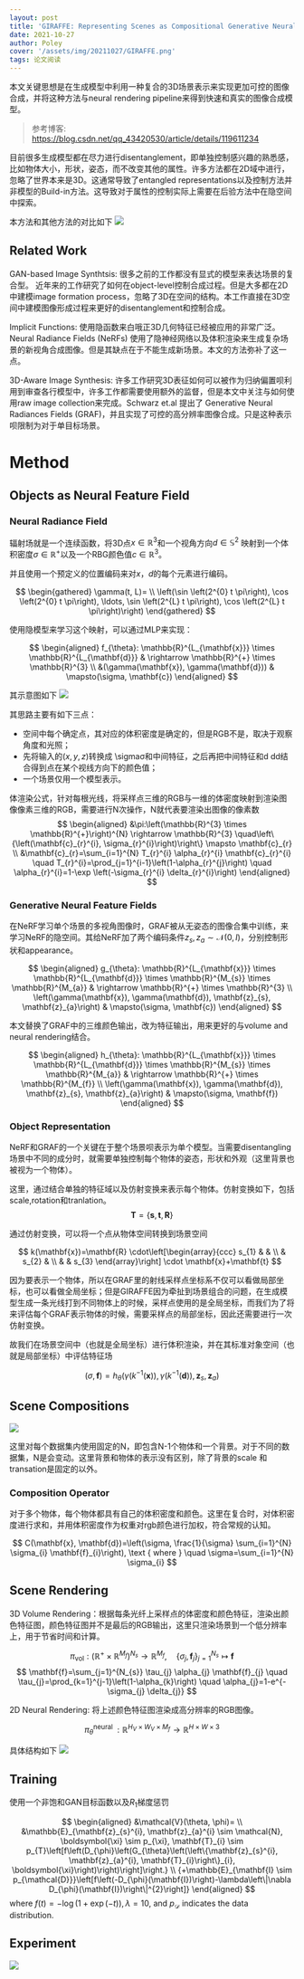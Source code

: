 ```yaml
---
layout: post
title: 'GIRAFFE: Representing Scenes as Compositional Generative Neural Feature Fields'
date: 2021-10-27
author: Poley
cover: '/assets/img/20211027/GIRAFFE.png'
tags: 论文阅读
---
```


本文关键思想是在生成模型中利用一种复合的3D场景表示来实现更加可控的图像合成，并将这种方法与neural rendering pipeline来得到快速和真实的图像合成模型。

> 参考博客: https://blog.csdn.net/qq_43420530/article/details/119611234

目前很多生成模型都在尽力进行disentanglement，即单独控制感兴趣的熟悉感，比如物体大小，形状，姿态，而不改变其他的属性。许多方法都在2D域中进行，忽略了世界本来是3D。这通常导致了entangled representations以及控制方法并非模型的Build-in方法。这导致对于属性的控制实际上需要在后验方法中在隐空间中探索。

本方法和其他方法的对比如下
![](/assets/img/20211027/GIRAFFEF1.png)

## Related Work

GAN-based Image Synthtsis: 很多之前的工作都没有显式的模型来表达场景的复合型。 近年来的工作研究了如何在object-level控制合成过程。但是大多都在2D中建模image formation process，忽略了3D在空间的结构。本工作直接在3D空间中建模图像形成过程来更好的disentanglement和控制合成。

Implicit Functions: 使用隐函数来白哦正3D几何特征已经被应用的非常广泛。Neural Radiance Fields (NeRFs) 使用了隐神经网络以及体积渲染来生成复杂场景的新视角合成图像。但是其缺点在于不能生成新场景。本文的方法弥补了这一点。

3D-Aware Image Synthesis: 许多工作研究3D表征如何可以被作为归纳偏置呗利用到审查各行模型中，许多工作都需要使用额外的监督，但是本文中关注与如何使用raw image collection来完成。Schwarz et.al 提出了 Generative Neural Radiances Fields (GRAF)，并且实现了可控的高分辨率图像合成。只是这种表示呗限制为对于单目标场景。

# Method
## Objects as Neural Feature Field
### Neural Radiance Field

辐射场就是一个连续函数，将3D点$x \in \mathbb{R}^3$和一个视角方向$d \in \mathbb{S}^2$ 映射到一个体积密度$\sigma \in \mathbb{R}^+$以及一个RBG颜色值$c \in \mathbb{R}^3$。

并且使用一个预定义的位置编码来对$x，d$的每个元素进行编码。

$$
\begin{gathered}
\gamma(t, L)= \\
\left(\sin \left(2^{0} t \pi\right), \cos \left(2^{0} t \pi\right), \ldots, \sin \left(2^{L} t \pi\right), \cos \left(2^{L} t \pi\right)\right)
\end{gathered}
$$

使用隐模型来学习这个映射，可以通过MLP来实现：

$$
\begin{aligned}
f_{\theta}: \mathbb{R}^{L_{\mathbf{x}}} \times \mathbb{R}^{L_{\mathbf{d}}} & \rightarrow \mathbb{R}^{+} \times \mathbb{R}^{3} \\
&(\gamma(\mathbf{x}), \gamma(\mathbf{d})) & \mapsto(\sigma, \mathbf{c})
\end{aligned}
$$

其示意图如下
![](/assets/img/20211027/GIRAFFEAF1.png)

其思路主要有如下三点：
+ 空间中每个确定点，其对应的体积密度是确定的，但是RGB不是，取决于观察角度和光照；
+ 先将输入的$(x,y,z)$转换成 \sigmaσ和中间特征，之后再把中间特征和d dd结合得到点在某个视线方向下的颜色值；
+ 一个场景仅用一个模型表示。
  
体渲染公式，针对每根光线，将采样点三维的RGB与一维的体密度映射到渲染图像像素三维的RGB，需要进行N次操作，N就代表要渲染出图像的像素数
$$
\begin{aligned}
&\pi:\left(\mathbb{R}^{3} \times \mathbb{R}^{+}\right)^{N} \rightarrow \mathbb{R}^{3} \quad\left\{\left(\mathbf{c}_{r}^{i}, \sigma_{r}^{i}\right)\right\} \mapsto \mathbf{c}_{r} \\
&\mathbf{c}_{r}=\sum_{i=1}^{N} T_{r}^{i} \alpha_{r}^{i} \mathbf{c}_{r}^{i} \quad T_{r}^{i}=\prod_{j=1}^{i-1}\left(1-\alpha_{r}^{j}\right) \quad \alpha_{r}^{i}=1-\exp \left(-\sigma_{r}^{i} \delta_{r}^{i}\right)
\end{aligned}
$$
### Generative Neural Feature Fields

在NeRF学习单个场景的多视角图像时，GRAF被从无姿态的图像合集中训练，来学习NeRF的隐空间。其给NeRF加了两个编码条件$z_s,z_a\sim \mathcal{N}(0,I)$，分别控制形状和appearance。

$$
\begin{aligned}
g_{\theta}: \mathbb{R}^{L_{\mathbf{x}}} \times \mathbb{R}^{L_{\mathbf{d}}} \times \mathbb{R}^{M_{s}} \times \mathbb{R}^{M_{a}} & \rightarrow \mathbb{R}^{+} \times \mathbb{R}^{3} \\
\left(\gamma(\mathbf{x}), \gamma(\mathbf{d}), \mathbf{z}_{s}, \mathbf{z}_{a}\right) & \mapsto(\sigma, \mathbf{c})
\end{aligned}
$$

本文替换了GRAF中的三维颜色输出，改为特征输出，用来更好的与volume and neural rendering结合。

$$
\begin{aligned}
h_{\theta}: \mathbb{R}^{L_{\mathbf{x}}} \times \mathbb{R}^{L_{\mathbf{d}}} \times \mathbb{R}^{M_{s}} \times \mathbb{R}^{M_{a}} & \rightarrow \mathbb{R}^{+} \times \mathbb{R}^{M_{f}} \\
\left(\gamma(\mathbf{x}), \gamma(\mathbf{d}), \mathbf{z}_{s}, \mathbf{z}_{a}\right) & \mapsto(\sigma, \mathbf{f})
\end{aligned}
$$

### Object Representation
NeRF和GRAF的一个关键在于整个场景呗表示为单个模型。当需要disentangling场景中不同的成分时，就需要单独控制每个物体的姿态，形状和外观（这里背景也被视为一个物体）。

这里，通过结合单独的特征域以及仿射变换来表示每个物体。仿射变换如下，包括scale,rotation和tranlation。
$$
\mathbf{T}=\{\mathbf{s}, \mathbf{t}, \mathbf{R}\}
$$

通过仿射变换，可以将一个点从物体空间转换到场景空间

$$
k(\mathbf{x})=\mathbf{R} \cdot\left[\begin{array}{ccc}
s_{1} & & \\
& s_{2} & \\
& & s_{3}
\end{array}\right] \cdot \mathbf{x}+\mathbf{t}
$$

因为要表示一个物体，所以在GRAF里的射线采样点坐标系不仅可以看做局部坐标，也可以看做全局坐标；但是GIRAFFE因为牵扯到场景组合的问题，在生成模型生成一条光线打到不同物体上的时候，采样点使用的是全局坐标，而我们为了将来评估每个GRAF表示物体的时候，需要采样点的局部坐标，因此还需要进行一次仿射变换。

故我们在场景空间中（也就是全局坐标）进行体积渲染，并在其标准对象空间（也就是局部坐标）中评估特征场

$$
(\sigma, \mathbf{f})=h_{\theta}\left(\gamma\left(k^{-1}(\mathbf{x})\right), \gamma\left(k^{-1}(\mathbf{d})\right), \mathbf{z}_{s}, \mathbf{z}_{a}\right)
$$

## Scene Compositions

![](/assets/img/20211027/GIRAFFEF3.png)

这里对每个数据集内使用固定的N，即包含N-1个物体和一个背景。对于不同的数据集，N是会变动。这里背景和物体的表示没有区别，除了背景的scale 和 transation是固定的以外。

### Composition Operator

对于多个物体，每个物体都具有自己的体积密度和颜色。这里在复合时，对体积密度进行求和，并用体积密度作为权重对rgb颜色进行加权，符合常规的认知。

$$
C(\mathbf{x}, \mathbf{d})=\left(\sigma, \frac{1}{\sigma} \sum_{i=1}^{N} \sigma_{i} \mathbf{f}_{i}\right), \text { where } \quad \sigma=\sum_{i=1}^{N} \sigma_{i}
$$

## Scene Rendering

3D Volume Rendering：根据每条光纤上采样点的体密度和颜色特征，渲染出颜色特征图，颜色特征图并不是最后的RGB输出，这里只渲染场景到一个低分辨率上，用于节省时间和计算。

$$
\pi_{\mathrm{vol}}:\left(\mathbb{R}^{+} \times \mathbb{R}^{M_{f}}\right)^{N_{s}} \rightarrow \mathbb{R}^{M_{f}}, \quad\left\{\sigma_{j}, \mathbf{f}_{j}\right\}_{j=1}^{N_{s}} \mapsto \mathbf{f}
$$
$$
\mathbf{f}=\sum_{j=1}^{N_{s}} \tau_{j} \alpha_{j} \mathbf{f}_{j} \quad \tau_{j}=\prod_{k=1}^{j-1}\left(1-\alpha_{k}\right) \quad \alpha_{j}=1-e^{-\sigma_{j} \delta_{j}}
$$

2D Neural Rendering: 将上述颜色特征图渲染成高分辨率的RGB图像。

$$
\pi_{\theta}^{\text {neural }}: \mathbb{R}^{H_{V} \times W_{V} \times M_{f}} \rightarrow \mathbb{R}^{H \times W \times 3}
$$

具体结构如下
![](/assets/img/20211027/GIRAFFEF4.png)

## Training

使用一个非饱和GAN目标函数以及$R_1$梯度惩罚

$$
\begin{aligned}
&\mathcal{V}(\theta, \phi)= \\
&\mathbb{E}_{\mathbf{z}_{s}^{i}, \mathbf{z}_{a}^{i} \sim \mathcal{N}, \boldsymbol{\xi} \sim p_{\xi}, \mathbf{T}_{i} \sim p_{T}\left[f\left(D_{\phi}\left(G_{\theta}\left(\left\{\mathbf{z}_{s}^{i}, \mathbf{z}_{a}^{i}, \mathbf{T}_{i}\right\}_{i}, \boldsymbol{\xi}\right)\right)\right]\right.} \\
{+\mathbb{E}_{\mathbf{I} \sim p_{\mathcal{D}}}\left[f\left(-D_{\phi}(\mathbf{I})\right)-\lambda\left\|\nabla D_{\phi}(\mathbf{I})\right\|^{2}\right]}
\end{aligned}
$$
where $f(t)=-\log (1+\exp (-t)), \lambda=10$, and $p_{\mathcal{D}}$ indicates the data distribution.

## Experiment

![](/assets/img/20211027/GIRAFFEF7.png)